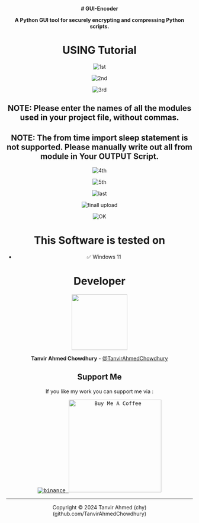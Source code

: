 <div align="center">
  
  <b># GUI-Encoder </b>
  
  <b>A Python GUI tool for securely encrypting and compressing Python scripts.</b> <br>
  
  # USING Tutorial
  ![1st](https://github.com/user-attachments/assets/bcde1525-c8eb-42c7-9ee2-cbe860ad73b0)

  ![2nd](https://github.com/user-attachments/assets/e34ffffd-7a74-4c9c-90f9-c828175bbd01)

![3rd](https://github.com/user-attachments/assets/f14d2561-a2c7-4040-8e45-e8262adcd40d)

  ## NOTE: Please enter the names of all the modules used in your project file, without commas.
  ## NOTE: The from time import sleep statement is not supported. Please manually write out all from module in Your OUTPUT Script.

![4th](https://github.com/user-attachments/assets/d34b4933-3300-4dbf-bbdb-9ab7ac215ee3)

  ![5th](https://github.com/user-attachments/assets/181a868a-cc86-4b24-b4a6-3500d867a050)

  ![last](https://github.com/user-attachments/assets/5361644e-dbe8-4d75-ac19-b01347aefd60)

![finall upload](https://github.com/user-attachments/assets/1cd73d4e-b9e1-49a0-ae57-94a9d5ff831d)


![OK](https://github.com/user-attachments/assets/7f7b6d64-d85f-4f7c-a9b4-777a82aa4732)


  # This Software is tested on
  
  -  ✅ Windows 11

  # Developer
  
  <a href="https://github.com/azeemidrisi/">
  <!--   <img src="https://contrib.rocks/image?repo=azeemidrisi/phonesploit-pro" /> -->
   <img width="150px" src=https://github.com/TanvirAhmedChowdhury/ />
  
  </a>
  
  
  **Tanvir Ahmed Chowdhury** - [@TanvirAhmedChowdhury](https://github.com/TanvirAhmedChowdhury/)

  
  ## Support Me
  If you like my work you can support me via :
  
  <a href="https://google.com" target="_blank"> <kbd> 
         ![binance](https://github.com/user-attachments/assets/0f24fc0e-0d52-43e6-a956-e80c62e972c5)
          </a> <a href="https://miro.medium.com/v2/resize:fit:720/format:webp/1*EPdXV6DAFtthI3w-d0XUcg.jpeg" target="_blank"> <kbd> <img src="https://miro.medium.com/v2/resize:fit:720/format:webp/1*EPdXV6DAFtthI3w-d0XUcg.jpeg" alt="Buy Me A Coffee" width="250"></a>
  
  
  <hr>
  
  Copyright © 2024 Tanvir Ahmed (chy) (github.com/TanvirAhmedChowdhury)
